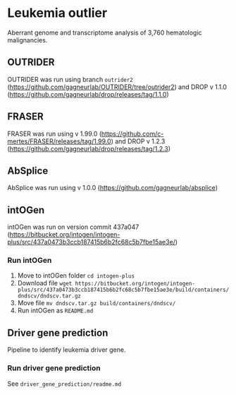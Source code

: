 # Leukemia outlier
Aberrant genome and transcriptome analysis of 3,760 hematologic malignancies.



## OUTRIDER
OUTRIDER was run using branch `outrider2` (https://github.com/gagneurlab/OUTRIDER/tree/outrider2) and DROP v 1.1.0 (https://github.com/gagneurlab/drop/releases/tag/1.1.0)



## FRASER
FRASER was run using v 1.99.0 (https://github.com/c-mertes/FRASER/releases/tag/1.99.0) and DROP v 1.2.3 (https://github.com/gagneurlab/drop/releases/tag/1.2.3)



## AbSplice
AbSplice was run using v 1.0.0 (https://github.com/gagneurlab/absplice)



## intOGen
intOGen was run on version commit 437a047 (https://bitbucket.org/intogen/intogen-plus/src/437a0473b3ccb187415b6b2fc68c5b7fbe15ae3e/)

### Run intOGen
1. Move to intOGen folder 
`cd intogen-plus`
2. Download file 
`wget https://bitbucket.org/intogen/intogen-plus/src/437a0473b3ccb187415b6b2fc68c5b7fbe15ae3e/build/containers/dndscv/dndscv.tar.gz`
3. Move file 
`mv dndscv.tar.gz build/containers/dndscv/`
4. Run intOGen as `README.md`



## Driver gene prediction
Pipeline to identify leukemia driver gene.

### Run driver gene prediction
See `driver_gene_prediction/readme.md`
